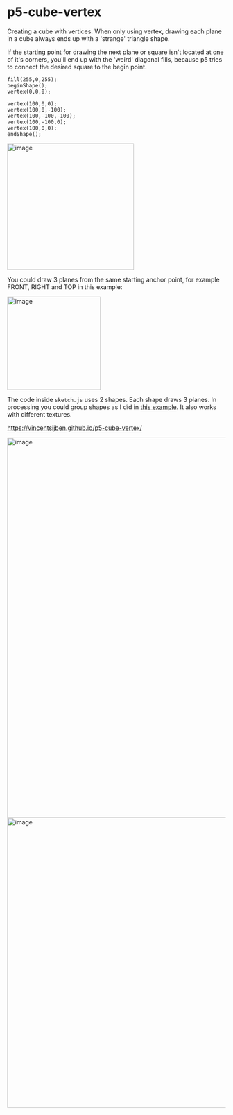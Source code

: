 # p5-cube-vertex

Creating a cube with vertices. When only using vertex, drawing each plane in a cube always ends up with a 'strange' triangle shape. 

If the starting point for drawing the next plane or square isn't located at one of it's corners, you'll end up with the 'weird' diagonal fills, because p5 tries to connect the desired square to the begin point.
```
fill(255,0,255);
beginShape();
vertex(0,0,0);

vertex(100,0,0);
vertex(100,0,-100);
vertex(100,-100,-100);
vertex(100,-100,0);
vertex(100,0,0);
endShape();
```
<img width="292" alt="image" src="https://user-images.githubusercontent.com/36117924/155884431-e5c8dc33-aa49-4fdf-88fa-9d25d095b7a1.png">

You could draw 3 planes from the same starting anchor point, for example FRONT, RIGHT and TOP in this example:

<img width="215" alt="image" src="https://user-images.githubusercontent.com/36117924/155884672-df6e76ec-32fa-48cf-8470-d5cad8b53ebe.png">

The code inside `sketch.js` uses 2 shapes. Each shape draws 3 planes. In processing you could group shapes as I did in [this example](https://gist.github.com/vincentsijben/657bbc998cc373800b38a9ac8fe8a4b4).
It also works with different textures.

https://vincentsijben.github.io/p5-cube-vertex/

<img width="877" alt="image" src="https://user-images.githubusercontent.com/36117924/155864675-86a7f13f-09a9-469a-b4d1-f903e561223d.png">


<img width="670" alt="image" src="https://user-images.githubusercontent.com/36117924/155864574-b6a31c29-0de2-499f-83b9-af2f5d450302.png">

